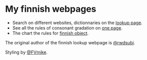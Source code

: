# My finnish webpages

- Search on different websites, dictionnaries on the [lookup page](./Finnish_Lookup.html).
- See all the rules of consonant gradation on [one page](./consonant_gradation.html).
- The chart the rules for [finnish object](./images/finnish_object.jpg).

The original author of the finnish lookup webpage is [@rwdsubi](https://github.com/rwdsubi).

Styling by [@FVmike](https://github.com/FVmike).
